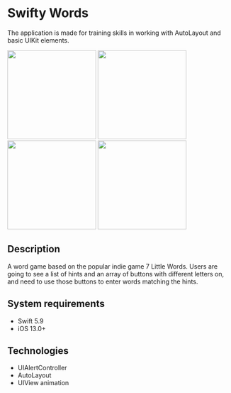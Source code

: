 # Swifty Words
The application is made for training skills in working with AutoLayout and basic UIKit elements.

<img src="https://github.com/user-attachments/assets/93c24351-014d-4554-bf7a-d6a5fbebe896" width="200">
<img src="https://github.com/user-attachments/assets/a9e1320a-7507-4d40-b526-ee4a3b76a7c7" width="200">
<img src="https://github.com/user-attachments/assets/842ed00b-374f-4077-aa78-0af53401fa1c" width="200">
<img src="https://github.com/user-attachments/assets/11d05457-9269-495b-a6ed-78e5bf7032dc" width="200">

## Description
A word game based on the popular indie game 7 Little Words. Users are going to see a list of hints and an array of buttons with different letters on, and need to use those buttons to enter words matching the hints.
## System requirements
* Swift 5.9
* iOS 13.0+
## Technologies
* UIAlertController
* AutoLayout
* UIView animation
